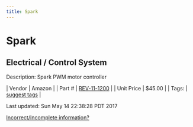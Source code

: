 ```yaml
---
title: Spark
---
```


# Spark
## Electrical / Control System
Description: 	Spark PWM motor controller 

| Vendor | Amazon | 
| Part # | [REV-11-1200](http://www.amazon.com/REV-Robotics-SPARK-Motor-Controller/dp/B0187YCAFI/ref=sr_1_1?ie=UTF8&qid=1460666761&sr=8-1&keywords=rev+robotics+spark) | 
| Unit Price | $45.00 | 
| Tags: | [suggest tags](https://docs.google.com/forms/d/e/1FAIpQLSeWyY8v3RgOty-MyWmh9U0iivNYN_molChYyS-0U-o-kOAv_g/viewform) | 

Last updated: Sun May 14 22:38:28 PDT 2017

 [Incorrect/Incomplete information?](https://docs.google.com/forms/d/e/1FAIpQLSeWyY8v3RgOty-MyWmh9U0iivNYN_molChYyS-0U-o-kOAv_g/viewform)